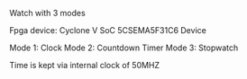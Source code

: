 Watch with 3 modes

Fpga device: Cyclone V SoC 5CSEMA5F31C6 Device

Mode 1: Clock 
Mode 2: Countdown Timer
Mode 3: Stopwatch

Time is kept via internal clock of 50MHZ

